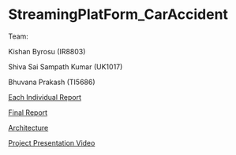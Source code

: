 # StreamingPlatForm_CarAccident

Team: 

Kishan Byrosu (IR8803)

Shiva Sai Sampath Kumar (UK1017)

Bhuvana Prakash (TI5686)


[Each Individual Report](https://github.com/Kishan19961998/StreamingPlatForm_CarAccident/blob/main/Individual%20tasks.docx)

[Final Report](https://github.com/Kishan19961998/StreamingPlatForm_CarAccident/blob/main/Final%20Report.docx)

[Architecture](https://github.com/Kishan19961998/StreamingPlatForm_CarAccident/blob/main/Architecture.jpeg)

[Project Presentation Video  ](https://youtu.be/EQqw2g_YYy0)
